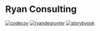 # Ryan Consulting

[![codecov](https://codecov.io/gh/ryandegruyter/ryco/branch/master/graph/badge.svg)](https://codecov.io/gh/ryandegruyter/ryco)
[![ryandegruyter](https://circleci.com/gh/ryandegruyter/ryco/tree/master.svg?style=shield)](https://app.circleci.com/pipelines/github/ryandegruyter/ryco?branch=master)
[![storybyook](https://raw.githubusercontent.com/storybookjs/brand/master/badge/badge-storybook.svg)](https://www.chromatic.com/builds?appId=5ec733a4da747c0022851455)
